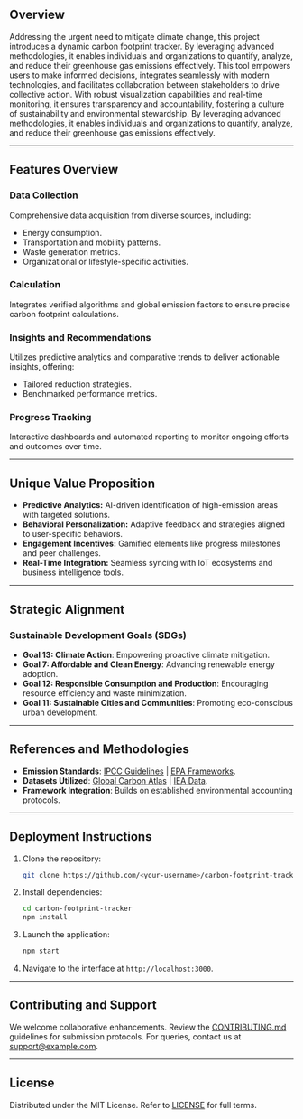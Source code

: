 ## Overview

Addressing the urgent need to mitigate climate change, this project introduces a dynamic carbon footprint tracker. By leveraging advanced methodologies, it enables individuals and organizations to quantify, analyze, and reduce their greenhouse gas emissions effectively. This tool empowers users to make informed decisions, integrates seamlessly with modern technologies, and facilitates collaboration between stakeholders to drive collective action. With robust visualization capabilities and real-time monitoring, it ensures transparency and accountability, fostering a culture of sustainability and environmental stewardship. By leveraging advanced methodologies, it enables individuals and organizations to quantify, analyze, and reduce their greenhouse gas emissions effectively.

---

## Features Overview

### Data Collection

Comprehensive data acquisition from diverse sources, including:

- Energy consumption.
- Transportation and mobility patterns.
- Waste generation metrics.
- Organizational or lifestyle-specific activities.

### Calculation

Integrates verified algorithms and global emission factors to ensure precise carbon footprint calculations.

### Insights and Recommendations

Utilizes predictive analytics and comparative trends to deliver actionable insights, offering:

- Tailored reduction strategies.
- Benchmarked performance metrics.

### Progress Tracking

Interactive dashboards and automated reporting to monitor ongoing efforts and outcomes over time.

---

## Unique Value Proposition

- **Predictive Analytics:** AI-driven identification of high-emission areas with targeted solutions.
- **Behavioral Personalization:** Adaptive feedback and strategies aligned to user-specific behaviors.
- **Engagement Incentives:** Gamified elements like progress milestones and peer challenges.
- **Real-Time Integration:** Seamless syncing with IoT ecosystems and business intelligence tools.

---

## Strategic Alignment

### Sustainable Development Goals (SDGs)

- **Goal 13: Climate Action**: Empowering proactive climate mitigation.
- **Goal 7: Affordable and Clean Energy**: Advancing renewable energy adoption.
- **Goal 12: Responsible Consumption and Production**: Encouraging resource efficiency and waste minimization.
- **Goal 11: Sustainable Cities and Communities**: Promoting eco-conscious urban development.

---

## References and Methodologies

- **Emission Standards**: [IPCC Guidelines](https://www.ipcc-nggip.iges.or.jp/) | [EPA Frameworks](https://www.epa.gov/).
- **Datasets Utilized**: [Global Carbon Atlas](http://www.globalcarbonatlas.org/) | [IEA Data](https://www.iea.org/).
- **Framework Integration**: Builds on established environmental accounting protocols.

---

## Deployment Instructions

1. Clone the repository:
   ```bash
   git clone https://github.com/<your-username>/carbon-footprint-tracker.git
   ```
2. Install dependencies:
   ```bash
   cd carbon-footprint-tracker
   npm install
   ```
3. Launch the application:
   ```bash
   npm start
   ```
4. Navigate to the interface at `http://localhost:3000`.

---

## Contributing and Support

We welcome collaborative enhancements. Review the [CONTRIBUTING.md](CONTRIBUTING.md) guidelines for submission protocols. For queries, contact us at [support@example.com](mailto\:support@example.com).

---

## License

Distributed under the MIT License. Refer to [LICENSE](LICENSE) for full terms.

